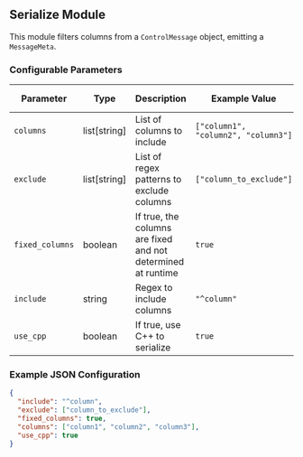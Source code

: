 <!--
SPDX-FileCopyrightText: Copyright (c) 2022-2024, NVIDIA CORPORATION & AFFILIATES. All rights reserved.
SPDX-License-Identifier: Apache-2.0

Licensed under the Apache License, Version 2.0 (the "License");
you may not use this file except in compliance with the License.
You may obtain a copy of the License at

http://www.apache.org/licenses/LICENSE-2.0

Unless required by applicable law or agreed to in writing, software
distributed under the License is distributed on an "AS IS" BASIS,
WITHOUT WARRANTIES OR CONDITIONS OF ANY KIND, either express or implied.
See the License for the specific language governing permissions and
limitations under the License.
-->

## Serialize Module

This module filters columns from a `ControlMessage` object, emitting a `MessageMeta`.

### Configurable Parameters

| Parameter       | Type         | Description                                                  | Example Value                       | Default Value         |
|-----------------|--------------|--------------------------------------------------------------|-------------------------------------|-----------------------|
| `columns`       | list[string] | List of columns to include                                   | `["column1", "column2", "column3"]`   | `None`                |
| `exclude`       | list[string] | List of regex patterns to exclude columns                    | `["column_to_exclude"]`               | `[r'^ID$', r'^_ts_']` |
| `fixed_columns` | boolean         | If true, the columns are fixed and not determined at runtime | `true`                                | `true`                |
| `include`       | string       | Regex to include columns                                     | `"^column"`                           | `None`                |
| `use_cpp`       | boolean         | If true, use C++ to serialize                                | `true`                                | `false`               |

### Example JSON Configuration

```json
{
  "include": "^column",
  "exclude": ["column_to_exclude"],
  "fixed_columns": true,
  "columns": ["column1", "column2", "column3"],
  "use_cpp": true
}
```
